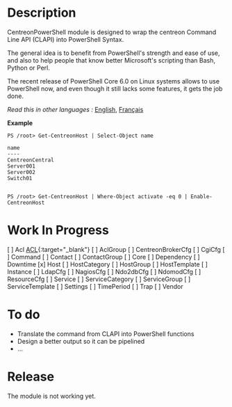 # Description

CentreonPowerShell module is designed to wrap the centreon Command Line API (CLAPI) into PowerShell Syntax.

The general idea is to benefit from PowerShell's strength and ease of use, and also to help people that know better Microsoft's scripting than Bash, Python or Perl.

The recent release of PowerShell Core 6.0 on Linux systems allows to use PowerShell now, and even though it still lacks some features, it gets the job done.

_Read this in other languages :_ [English](https://github.com/Clebam/CentreonPowerShell/blob/Development/README.md), [Français](https://github.com/Clebam/CentreonPowerShell/blob/Development/README.FR.md)

__Example__
```
PS /root> Get-CentreonHost | Select-Object name

name
----
CentreonCentral
Server001
Server002
Switch01


PS /root> Get-CentreonHost | Where-Object activate -eq 0 | Enable-CentreonHost
```
# Work In Progress
[ ] Acl [ACL](https://documentation.centreon.com/docs/centreon-clapi/en/latest/objects/acl.html){:target="_blank"}
[ ] AclGroup
[ ] CentreonBrokerCfg
[ ] CgiCfg
[ ] Command
[ ] Contact
[ ] ContactGroup
[ ] Core
[ ] Dependency
[ ] Downtime
[x] Host
[ ] HostCategory
[ ] HostGroup
[ ] HostTemplate
[ ] Instance
[ ] LdapCfg
[ ] NagiosCfg
[ ] Ndo2dbCfg
[ ] NdomodCfg
[ ] ResourceCfg
[ ] Service
[ ] ServiceCategory
[ ] ServiceGroup
[ ] ServiceTemplate
[ ] Settings
[ ] TimePeriod
[ ] Trap
[ ] Vendor


# To do

- Translate the command from CLAPI into PowerShell functions
- Design a better output so it can be pipelined
- ...

# Release

The module is not working yet.